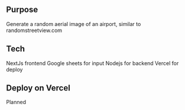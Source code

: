 ## Purpose

Generate a random aerial image of an airport, similar to randomstreetview.com

## Tech

NextJs frontend
Google sheets for input
Nodejs for backend
Vercel for deploy

## Deploy on Vercel

Planned
